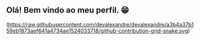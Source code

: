 ## Olá! Bem vindo ao meu perfil. 😁

(https://raw.githubusercontent.com/devalexandre/devalexandre/a3b4a37b159eb1873aef641a4734ae1524033718/github-contribution-grid-snake.svg)

